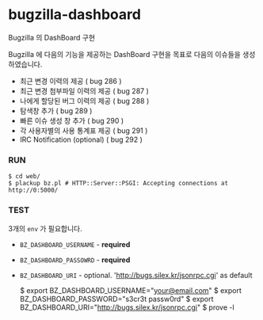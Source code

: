 bugzilla-dashboard
==================

Bugzilla 의 DashBoard 구현

Bugzilla 에 다음의 기능을 제공하는 DashBoard 구현을 목표로
다음의 이슈들을 생성하였습니다.

- 최근 변경 이력의 제공 ( bug 286 )
- 최근 변경 첨부파일 이력의 제공 ( bug 287 )
- 나에게 할당된 버그 이력의 제공 ( bug 288 )
- 탐색창 추가 ( bug 289 )
- 빠른 이슈 생성 창 추가 ( bug 290 )
- 각 사용자별의 사용 통계표 제공 ( bug 291 )
- IRC Notification (optional) ( bug 292 )

### RUN ###

    $ cd web/
    $ plackup bz.pl # HTTP::Server::PSGI: Accepting connections at http://0:5000/

### TEST ###

3개의 `env` 가 필요합니다.

- `BZ_DASHBOARD_USERNAME` - **required**
- `BZ_DASHBOARD_PASSOWRD` - **required**
- `BZ_DASHBOARD_URI` - optional. 'http://bugs.silex.kr/jsonrpc.cgi' as default

    $ export BZ_DASHBOARD_USERNAME="your@email.com"
    $ export BZ_DASHBOARD_PASSWORD="s3cr3t passw0rd"
    $ export BZ_DASHBOARD_URI="http://bugs.silex.kr/jsonrpc.cgi"
    $ prove -l
